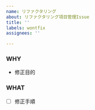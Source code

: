 ```yaml
---
name: リファクタリング
about: リファクタリング項目管理Issue
title: ''
labels: wontfix
assignees: ''

---
```


### WHY
- 修正目的

### WHAT
- [ ] 修正手順
